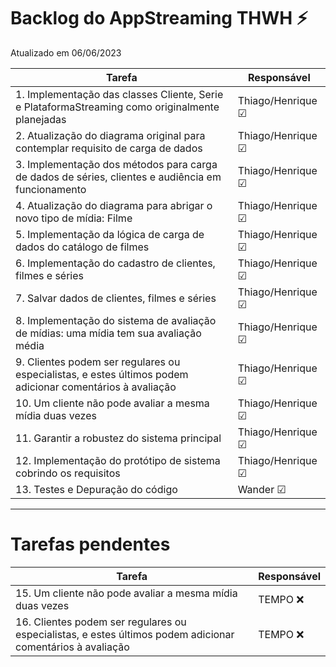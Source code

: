 # Backlog do  AppStreaming THWH ⚡
Atualizado em 06/06/2023

| Tarefa      | Responsável |
| ----------- | ----------- |
| 1. Implementação das classes Cliente, Serie e PlataformaStreaming como originalmente planejadas    | Thiago/Henrique ☑ |
| 2. Atualização do diagrama original para contemplar requisito de carga de dados |   Thiago/Henrique ☑     |
| 3. Implementação dos métodos para carga de dados de séries, clientes e audiência em funcionamento  |    Thiago/Henrique ☑   |
| 4. Atualização do diagrama para abrigar o novo tipo de mídia: Filme |    Thiago/Henrique ☑   |
| 5. Implementação da lógica de carga de dados do catálogo de filmes |   Thiago/Henrique ☑    |
| 6. Implementação do cadastro de clientes, filmes e séries |Thiago/Henrique ☑|
| 7. Salvar dados de clientes, filmes e séries |    Thiago/Henrique ☑    |
| 8. Implementação do sistema de avaliação de mídias: uma mídia tem sua avaliação média |    Thiago/Henrique ☑    |
| 9. Clientes podem ser regulares ou especialistas, e estes últimos podem adicionar comentários à avaliação |  Thiago/Henrique ☑  |
| 10. Um cliente não pode avaliar a mesma mídia duas vezes |  Thiago/Henrique ☑  |
| 11. Garantir a robustez do sistema principal    |  Thiago/Henrique ☑ |
| 12. Implementação do protótipo de sistema cobrindo os requisitos   |  Thiago/Henrique ☑ |
| 13. Testes e Depuração do código |  Wander ☑  |
----

# Tarefas pendentes

| Tarefa      | Responsável |
| ----------- | ----------- |
| 15. Um cliente não pode avaliar a mesma mídia duas vezes | TEMPO ❌  |
| 16. Clientes podem ser regulares ou especialistas, e estes últimos podem adicionar comentários à avaliação |  TEMPO ❌  |
